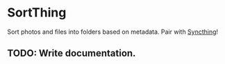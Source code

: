# SortThing
Sort photos and files into folders based on metadata.  Pair with [Syncthing](https://github.com/syncthing/syncthing)!

## TODO: Write documentation.
